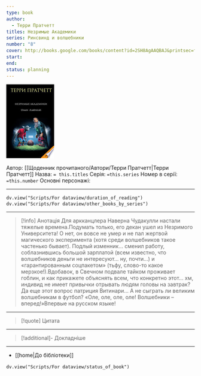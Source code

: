 ```yaml
---
type: book
author:
  - Терри Пратчетт
titles: Незримые Академики
series: Ринсвинд и волшебники
number: "8"
cover: http://books.google.com/books/content?id=2SH8AgAAQBAJ&printsec=frontcover&img=1&zoom=1&edge=curl&source=gbs_api
start:
end:
status: planning
---
```

![cover|150](media/cover!150-474.jpg)

Автор: [[Щоденник прочитаного/Автори/Терри Пратчетт|Терри Пратчетт]]
Назва: `= this.titles`
Серія:  `=this.series`
Номер в серії: `=this.number`
Основні персонажі:

---
```dataviewjs
dv.view("Scripts/For dataview/duration_of_reading")
dv.view("Scripts/For dataview/other_books_by_series")
```

---
>[!info] Анотація
>Для аркканцлера Наверна Чудакулли настали тяжелые времена.Подумать только, его декан ушел из Незримого Университета! О нет, он вовсе не умер и не пал жертвой магического эксперимента (хотя среди волшебников такое частенько бывает). Подлый изменник... сменил работу, соблазнившись большой зарплатой (всем известно, что волшебников деньги не интересуют... ну, почти...) и «гарантированным соцпакетом» (тьфу, слово-то какое мерзкое!).Вдобавок, в Свечном подвале тайком проживает гоблин, и как прикажете объяснять всем, что конкретно этот... хм, индивид не имеет привычки отрывать людям головы на завтрак?Да еще этот вопрос патриция Витинари... А не сыграть ли великим волшебникам в футбол? «Оле, оле, оле, оле! Волшебники – вперед!»Впервые на русском языке!
___

>[!quote] Цитата

---
>[!additional]- Докладніше

---

- [[home|До бібліотеки]]

```dataviewjs
dv.view("Scripts/For dataview/status_of_book")
```